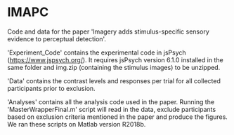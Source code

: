 # IMAPC

Code and data for the paper 'Imagery adds stimulus-specific sensory evidence to perceptual detection'. 

'Experiment_Code' contains the experimental code in jsPsych (https://www.jspsych.org/). It requires jsPsych version 6.1.0 installed in the same folder and img.zip (containing the stimulus images) to be unzipped. 

'Data' contains the contrast levels and responses per trial for all collected participants prior to exclusion.

'Analyses' contains all the analysis code used in the paper. Running the 'MasterWrapperFinal.m' script will read in the data, exclude participants based on exclusion criteria mentioned in the paper and produce the figures. We ran these scripts on Matlab version R2018b. 
